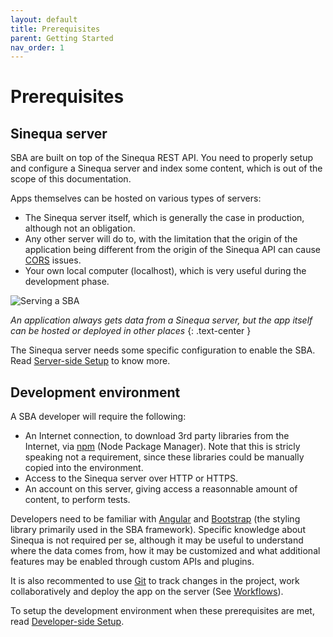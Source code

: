 ```yaml
---
layout: default
title: Prerequisites
parent: Getting Started
nav_order: 1
---
```


# Prerequisites

## Sinequa server

SBA are built on top of the Sinequa REST API. You need to properly setup and configure a Sinequa server and index some content, which is out of the scope of this documentation.

Apps themselves can be hosted on various types of servers:

- The Sinequa server itself, which is generally the case in production, although not an obligation.
- Any other server will do to, with the limitation that the origin of the application being different from the origin of the Sinequa API can cause [CORS](https://developer.mozilla.org/en-US/docs/Web/HTTP/CORS) issues.
- Your own local computer (localhost), which is very useful during the development phase.

![Serving a SBA]({{site.baseurl}}assets/gettingstarted/serving.png)

*An application always gets data from a Sinequa server, but the app itself can be hosted or deployed in other places*
{: .text-center }

The Sinequa server needs some specific configuration to enable the SBA. Read [Server-side Setup](server-setup.html) to know more.

## Development environment

A SBA developer will require the following:

- An Internet connection, to download 3rd party libraries from the Internet, via [npm](https://www.npmjs.com/) (Node Package Manager). Note that this is stricly speaking not a requirement, since these libraries could be manually copied into the environment.
- Access to the Sinequa server over HTTP or HTTPS.
- An account on this server, giving access a reasonnable amount of content, to perform tests.

Developers need to be familiar with [Angular](https://angular.io/) and [Bootstrap](https://getbootstrap.com/) (the styling library primarily used in the SBA framework). Specific knowledge about Sinequa is not required per se, although it may be useful to understand where the data comes from, how it may be customized and what additional features may be enabled through custom APIs and plugins.

It is also recommented to use [Git](https://git-scm.com/) to track changes in the project, work collaboratively and deploy the app on the server (See [Workflows](workflow.html)).

To setup the development environment when these prerequisites are met, read [Developer-side Setup](dev-setup.html).